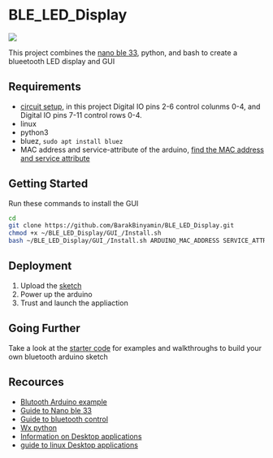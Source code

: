 
# BLE_LED_Display


[<img src=GUI_/Updated_GUI.gif>](https://drive.google.com/file/d/1dxTI01UZD03h1vYZ8bcPw23mdWKPQFrs/view?usp=sharing) 


This project combines the [nano ble 33](https://www.amazon.com/Arduino-Nano-33-BLE-Sense/dp/B07WV5GF17/ref=sr_1_4?dchild=1&keywords=nano+ble+33&qid=1586111070&sr=8-4), python, and bash to create a blueetooth LED display and GUI

## Requirements

- [circuit setup](https://github.com/BarakBinyamin/LED-Display/blob/master/README.md), in this project Digital IO pins 2-6 control colunms 0-4, and Digital IO pins 7-11 control rows 0-4.
- linux
- python3
- bluez,  ```sudo apt install bluez```
- MAC address and service-attribute of the arduino, [find the MAC address and service attribute](https://github.com/BarakBinyamin/BLE_LED_Display/blob/master/starter%20code/Bluetoothctl.md#bluetoothctl)

## Getting Started

Run these commands to install the GUI
```bash
cd 
git clone https://github.com/BarakBinyamin/BLE_LED_Display.git  
chmod +x ~/BLE_LED_Display/GUI_/Install.sh
bash ~/BLE_LED_Display/GUI_/Install.sh ARDUINO_MAC_ADDRESS SERVICE_ATTRIBUTE
```

## Deployment

1. Upload the [sketch](https://github.com/BarakBinyamin/BLE_LED_Display/blob/master/Arduino%20sketches/BLEArduino.ino)
2. Power up the arduino
3. Trust and launch the appliaction

## Going Further
Take a look at the [starter code](https://github.com/BarakBinyamin/BLE_LED_Display/tree/master/starter%20code) for examples and walkthroughs to build your own bluetooth arduino sketch
## Recources

- [Blutooth Arduino example](https://github.com/arduino-libraries/ArduinoBLE/blob/master/examples/Peripheral/LED/LED.ino)     
- [Guide to Nano ble 33](https://www.arduino.cc/en/Guide/NANO33BLE)     
- [Guide to bluetooth control](https://docs.ubuntu.com/core/en/stacks/bluetooth/bluez/docs/reference/gatt-services)  
- [Wx python](https://wiki.wxpython.org/How%20to%20install%20wxPython)  
- [Information on Desktop applications](https://wiki.archlinux.org/index.php/Desktop_entries)  
- [guide to linux Desktop applications](https://developer.gnome.org/integration-guide/stable/desktop-files.html.en) 

